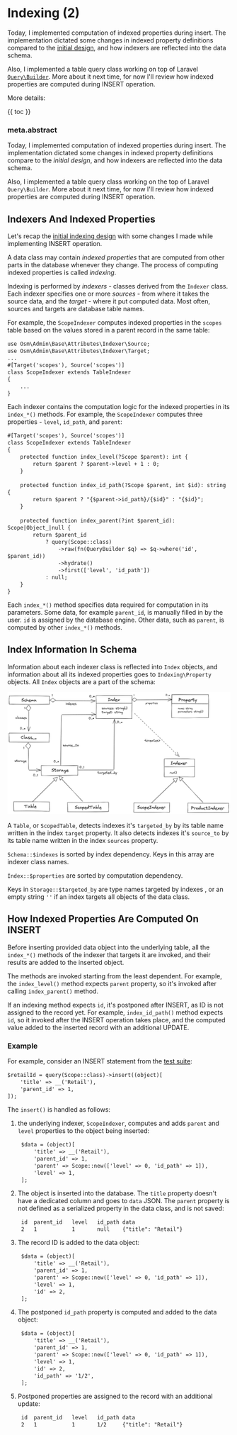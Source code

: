 # Indexing (2)

Today, I implemented computation of indexed properties during insert. The implementation dictated some changes in indexed property definitions compared to the [initial design](18-data-indexing.md), and how indexers are reflected into the data schema.

Also, I implemented a table query class working on top of Laravel [`Query\Builder`](https://laravel.com/docs/queries). More about it next time, for now I'll review how indexed properties are computed during INSERT operation.

More details:

{{ toc }}

### meta.abstract

Today, I implemented computation of indexed properties during insert. The implementation dictated some changes in indexed property definitions compare to the *initial design*, and how indexers are reflected into the data schema.

Also, I implemented a table query class working on the top of Laravel `Query\Builder`. More about it next time, for now I'll review how indexed properties are computed during INSERT operation.

## Indexers And Indexed Properties

Let's recap the [initial indexing design](18-data-indexing.md) with some changes I made while implementing INSERT operation.

A data class may contain *indexed properties* that are computed from other parts in the database whenever they change. The process of computing indexed properties is called *indexing*.

Indexing is performed by *indexers* - classes derived from the `Indexer` class. Each indexer specifies one or more *sources* - from where it takes the source data, and the *target* - where it put computed data. Most often, sources and targets are database table names. 

For example, the `ScopeIndexer` computes indexed properties in the `scopes` table based on the values stored in a parent record in the same table:

    use Osm\Admin\Base\Attributes\Indexer\Source;
    use Osm\Admin\Base\Attributes\Indexer\Target;
    ...
    #[Target('scopes'), Source('scopes')]
    class ScopeIndexer extends TableIndexer
    {
        ...
    }    

Each indexer contains the computation logic for the indexed properties in its `index_*()` methods. For example, the `ScopeIndexer` computes three properties - `level`, `id_path`, and `parent`:

    #[Target('scopes'), Source('scopes')]
    class ScopeIndexer extends TableIndexer
    {
        protected function index_level(?Scope $parent): int {
            return $parent ? $parent->level + 1 : 0;
        }
    
        protected function index_id_path(?Scope $parent, int $id): string {
            return $parent ? "{$parent->id_path}/{$id}" : "{$id}";
        }
    
        protected function index_parent(?int $parent_id): Scope|Object_|null {
            return $parent_id
                ? query(Scope::class)
                    ->raw(fn(QueryBuilder $q) => $q->where('id', $parent_id))
                    ->hydrate()
                    ->first(['level', 'id_path'])
                : null;
        }
    }

Each `index_*()` method specifies data required for computation in its parameters. Some data, for example `parent_id`, is manually filled in by the user. `id` is assigned by the database engine. Other data, such as `parent`, is computed by other `index_*()` methods.  

## Index Information In Schema

Information about each indexer class is reflected into `Index` objects, and information about all its indexed properties goes to `Indexing\Property` objects. All `Index` objects are a part of the schema:

![Indexes](indexes.png)

A `Table`, or `ScopedTable`, detects indexes it's `targeted_by` by its table name written in the index `target` property. It also detects indexes it's `source_to` by its table name written in the index `sources` property.

`Schema::$indexes` is sorted by index dependency. Keys in this array are indexer class names.

`Index::$properties` are sorted by computation dependency.

Keys in `Storage::$targeted_by` are type names targeted by indexes , or an empty string `''` if an index targets all objects of the data class.

## How Indexed Properties Are Computed On INSERT
  
Before inserting provided data object into the underlying table, all the `index_*()` methods of the indexer that targets it are invoked, and their results are added to the inserted object.

The methods are invoked starting from the least dependent. For example, the `index_level()` method expects `parent` property, so it's invoked after calling `index_parent()` method.

If an indexing method expects `id`, it's postponed after INSERT, as ID is not assigned to the record yet. For example, `index_id_path()` method expects `id`, so it invoked after the INSERT operation takes place, and the computed value added to the inserted record with an additional UPDATE.

### Example 

For example, consider an INSERT statement from the [test suite](https://github.com/osmphp/admin/blob/HEAD/tests/test_01_scopes.php):

    $retailId = query(Scope::class)->insert((object)[
        'title' => __('Retail'),
        'parent_id' => 1,
    ]); 
    
The `insert()` is handled as follows:

1. the underlying indexer, `ScopeIndexer`, computes and adds `parent` and `level` properties to the object being inserted:

        $data = (object)[
            'title' => __('Retail'),
            'parent_id' => 1,
            'parent' => Scope::new(['level' => 0, 'id_path' => 1]),
            'level' => 1, 
        ];

2. The object is inserted into the database. The `title` property doesn't have a dedicated column and goes to `data` JSON. The `parent` property is not defined as a serialized property in the data class, and is not saved:          

        id  parent_id   level   id_path data
        2   1           1       null    {"title": "Retail"}

3. The record ID is added to the data object:

        $data = (object)[
            'title' => __('Retail'),
            'parent_id' => 1,
            'parent' => Scope::new(['level' => 0, 'id_path' => 1]),
            'level' => 1,
            'id' => 2,  
        ];
 
4. The postponed `id_path` property is computed and added to the data object:

        $data = (object)[
            'title' => __('Retail'),
            'parent_id' => 1,
            'parent' => Scope::new(['level' => 0, 'id_path' => 1]),
            'level' => 1,
            'id' => 2,  
            'id_path' => '1/2', 
        ];
 
5. Postponed properties are assigned to the record with an additional update:

        id  parent_id   level   id_path data
        2   1           1       1/2     {"title": "Retail"}
 